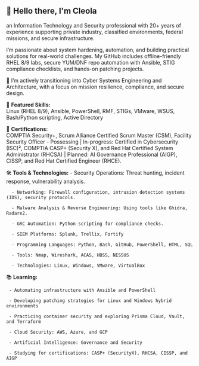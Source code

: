## 👋 Hello there, I'm Cleola

an Information Technology and Security professional with 20+ years of experience supporting private industry, classified environments, federal missions, and secure infrastructure.

I’m passionate about system hardening, automation, and building practical solutions for real-world challenges. My GitHub includes offline-friendly RHEL 8/9 labs, secure YUM/DNF repo automation with Ansible, STIG compliance checklists, and hands-on patching projects.



🚀 I’m actively transitioning into Cyber Systems Engineering and Architecture, with a focus on mission resilience, compliance, and secure design.



📂 **Featured Skills:**  
Linux (RHEL 8/9), Ansible, PowerShell, RMF, STIGs, VMware, WSUS, Bash/Python scripting, Active Directory



💼 **Certifications:**  
COMPTIA Security+, Scrum Alliance Certified Scrum Master (CSM), Facility Security Officer - Possessing | In-progress: Certified in Cybersecurity (ISC)², COMPTIA CASP+ (Security X), and Red Hat Certified System Administrator (RHCSA) | Planned: AI Governance Professional (AIGP), CISSP, and Red Hat Certified Engineer (RHCE).



🛠️ **Tools & Technologies:**
      - Security Operations: Threat hunting, incident response, vulnerability analysis.

      - Networking: Firewall configuration, intrusion detection systems (IDS), security protocols.

      - Malware Analysis & Reverse Engineering: Using tools like Ghidra, Radare2.

      - GRC Automation: Python scripting for compliance checks.

      - SIEM Platforms: Splunk, Trellix, Fortify

      - Programming Languages: Python, Bash, GitHub, PowerShell, HTML, SQL

      - Tools: Nmap, Wireshark, ACAS, HBSS, NESSUS

      - Technologies: Linux, Windows, VMware, VirtualBox

       

📚 **Learning:**

     - Automating infrastructure with Ansible and PowerShell

     - Developing patching strategies for Linux and Windows hybrid environments

     - Practicing container security and exploring Prisma Cloud, Vault, and Terraform

     - Cloud Security: AWS, Azure, and GCP
      
     - Artificial Intelligence: Governance and Security

     - Studying for certifications: CASP+ (SecurityX), RHCSA, CISSP, and AIGP



<!--
**cbostic25/cbostic25** is a ✨ _special_ ✨ repository because its `README.md` (this file) appears on your GitHub profile.


